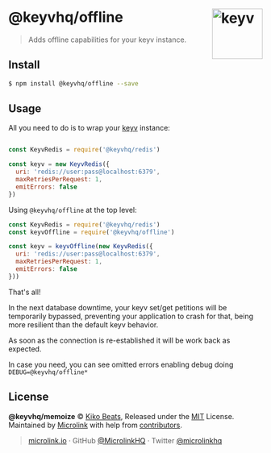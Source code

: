 # @keyvhq/offline [<img width="100" align="right" src="https://keyv.js.org/media/logo-sunset.svg" alt="keyv">](https://github.com/microlinkhq/keyv)

> Adds offline capabilities for your keyv instance.

## Install

```bash
$ npm install @keyvhq/offline --save
```

## Usage

All you need to do is to wrap your [keyv](https://keyv.js.org) instance:

```js

const KeyvRedis = require('@keyvhq/redis')

const keyv = new KeyvRedis({
  uri: 'redis://user:pass@localhost:6379',
  maxRetriesPerRequest: 1,
  emitErrors: false
})
```

Using `@keyvhq/offline` at the top level:

```js
const KeyvRedis = require('@keyvhq/redis')
const keyvOffline = require('@keyvhq/offline')

const keyv = keyvOffline(new KeyvRedis({
  uri: 'redis://user:pass@localhost:6379',
  maxRetriesPerRequest: 1,
  emitErrors: false
}))
```

That's all!

In the next database downtime, your keyv set/get petitions will be temporarily bypassed, preventing your application to crash for that, being more resilient than the default keyv behavior.

As soon as the connection is re-established it will be work back as expected.

In case you need, you can see omitted errors enabling debug doing `DEBUG=@keyvhq/offline*`

## License

**@keyvhq/memoize** © [Kiko Beats](https://kikobeats.com), Released under the [MIT](https://github.com/microlinkhq/keyv/blob/master/LICENSE.md) License.<br/>
Maintained by [Microlink](https://microlink.io) with help from [contributors](https://github.com/microlinkhq/keyv/contributors).

> [microlink.io](https://microlink.io) · GitHub [@MicrolinkHQ](https://github.com/microlinkhq) · Twitter [@microlinkhq](https://twitter.com/microlinkhq)
